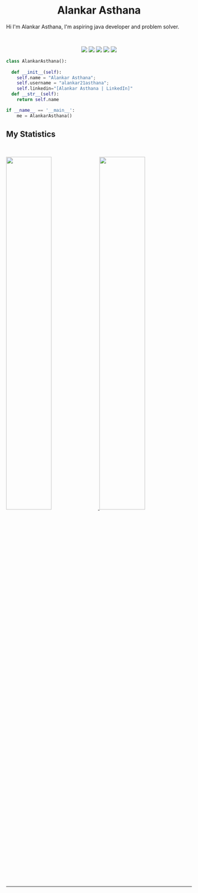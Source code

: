 <h1 align="center">
  <b>Alankar Asthana</b>
</h1>

Hi I'm Alankar Asthana,  I'm aspiring java developer and problem solver. 

<br>

<p>
<div align="center">
	<img src="https://img.shields.io/badge/-Java-c58545?style=for-the-badge&logo=java&logoColor=c58545&labelColor=282828">
	<img src="https://img.shields.io/badge/-csharp-98b945?style=for-the-badge&logo=csharp&logoColor=98b98&labelColor=282828">
  <img src="https://img.shields.io/badge/-HTML-c58545?style=for-the-badge&logo=html5&logoColor=c58545&labelColor=282828">
  <img src="https://img.shields.io/badge/-CSS-d1a01f?style=for-the-badge&logo=css3&logoColor=d1a01f&labelColor=282828">
  <img src="https://img.shields.io/badge/-Python-98b982?style=for-the-badge&logo=python&logoColor=98b982&labelColor=282828">
</div>
</p>

```python
class AlankarAsthana():
    
  def __init__(self):
    self.name = "Alankar Asthana";
    self.username = "alankar21asthana";
    self.linkedin="[Alankar Asthana | LinkedIn]"  
  def __str__(self):
    return self.name

if __name__ == '__main__':
    me = AlankarAsthana()
```

## My Statistics

<br/>
<p align="left">
  <a href="https://github.com/alankar21asthana">
  <img width="49.5%" src="https://github-readme-stats.vercel.app/api?username=alankar21asthana&show_icons=true&theme=gruvbox&hide_border=true" />
    <img width="49.5%" src="https://github-readme-streak-stats.herokuapp.com/?user=alankar21asthana&theme=gruvbox&hide_border=true" />
  </a>
</p>
<br>


-----
